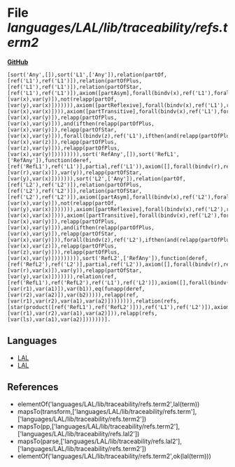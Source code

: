 # File _languages/LAL/lib/traceability/refs.term2_
**[GitHub](https://github.com/softlang/yas/blob/master/languages/LAL/lib/traceability/refs.term2)**
```
[sort('Any',[]),sort('L1',['Any']),relation(partOf,[ref('L1'),ref('L1')]),relation(partOfPlus,[ref('L1'),ref('L1')]),relation(partOfStar,[ref('L1'),ref('L1')]),axiom([partAsym],forall(bindv(x),ref('L1'),forall(bindv(y),ref('L1'),ifthen(relapp(partOf,[var(x),var(y)]),not(relapp(partOf,[var(y),var(x)])))))),axiom([partReflexive],forall(bindv(x),ref('L1'),relapp(partOfStar,[var(x),var(x)]))),axiom([partTransitive],forall(bindv(x),ref('L1'),forall(bindv(y),ref('L1'),and(ifthen(relapp(partOf,[var(x),var(y)]),relapp(partOfPlus,[var(x),var(y)])),and(ifthen(relapp(partOfPlus,[var(x),var(y)]),relapp(partOfStar,[var(x),var(y)])),forall(bindv(z),ref('L1'),ifthen(and(relapp(partOfPlus,[var(x),var(z)]),relapp(partOfPlus,[var(z),var(y)])),relapp(partOfPlus,[var(x),var(y)])))))))),sort('RefAny',[]),sort('RefL1',['RefAny']),function(deref,[ref('RefL1'),ref('L1')],partial,ref('L1')),axiom([],forall(bindv(r),ref('RefL1'),forall(bindv(x),ref('L1'),forall(bindv(y),ref('L1'),ifthen(eq(funapp(deref,[var(r),var(x)]),var(y)),relapp(partOfStar,[var(y),var(x)])))))),sort('L2',['Any']),relation(partOf,[ref('L2'),ref('L2')]),relation(partOfPlus,[ref('L2'),ref('L2')]),relation(partOfStar,[ref('L2'),ref('L2')]),axiom([partAsym],forall(bindv(x),ref('L2'),forall(bindv(y),ref('L2'),ifthen(relapp(partOf,[var(x),var(y)]),not(relapp(partOf,[var(y),var(x)])))))),axiom([partReflexive],forall(bindv(x),ref('L2'),relapp(partOfStar,[var(x),var(x)]))),axiom([partTransitive],forall(bindv(x),ref('L2'),forall(bindv(y),ref('L2'),and(ifthen(relapp(partOf,[var(x),var(y)]),relapp(partOfPlus,[var(x),var(y)])),and(ifthen(relapp(partOfPlus,[var(x),var(y)]),relapp(partOfStar,[var(x),var(y)])),forall(bindv(z),ref('L2'),ifthen(and(relapp(partOfPlus,[var(x),var(z)]),relapp(partOfPlus,[var(z),var(y)])),relapp(partOfPlus,[var(x),var(y)])))))))),sort('RefL2',['RefAny']),function(deref,[ref('RefL2'),ref('L2')],partial,ref('L2')),axiom([],forall(bindv(r),ref('RefL2'),forall(bindv(x),ref('L2'),forall(bindv(y),ref('L2'),ifthen(eq(funapp(deref,[var(r),var(x)]),var(y)),relapp(partOfStar,[var(y),var(x)])))))),relation(ref,[ref('RefL1'),ref('RefL2'),ref('L1'),ref('L2')]),axiom([],forall(bindv(r1),ref('RefL1'),forall(bindv(r2),ref('RefL2'),forall(bindv(a1),ref('L1'),forall(bindv(a2),ref('L2'),iff(exists(bindv(b1),ref('L1'),exists(bindv(b2),ref('L2'),and(eq(funapp(deref,[var(r1),var(a1)]),var(b1)),eq(funapp(deref,[var(r2),var(a2)]),var(b2))))),relapp(ref,[var(r1),var(r2),var(a1),var(a2)]))))))),relation(refs,[star(product([ref('RefL1'),ref('RefL2')])),ref('L1'),ref('L2')]),axiom([],forall(bindv(ls),star(product([ref('RefL1'),ref('RefL2')])),forall(bindv(a1),ref('L1'),forall(bindv(a2),ref('L2'),iff(foreach(bindt([bindv(r1),bindv(r2)]),var(ls),relapp(ref,[var(r1),var(r2),var(a1),var(a2)])),relapp(refs,[var(ls),var(a1),var(a2)]))))))].
```

## Languages
* [LAL](../languages/LAL.md)
* [LAL](../languages/LAL.md)

## References
* elementOf('languages/LAL/lib/traceability/refs.term2',lal(term))
* mapsTo(transform,['languages/LAL/lib/traceability/refs.term'],['languages/LAL/lib/traceability/refs.term2'])
* mapsTo(pp,['languages/LAL/lib/traceability/refs.term2'],['languages/LAL/lib/traceability/refs.lal2'])
* mapsTo(parse,['languages/LAL/lib/traceability/refs.lal2'],['languages/LAL/lib/traceability/refs.term2'])
* elementOf('languages/LAL/lib/traceability/refs.term2',ok(lal(term)))

